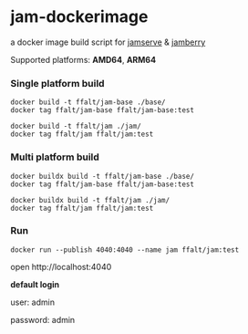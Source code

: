 # jam-dockerimage
a docker image build script for [jamserve](https://github.com/ffalt/jamserve) & [jamberry](https://github.com/ffalt/jamberry)

Supported platforms: **AMD64**, **ARM64**

### Single platform build

```
docker build -t ffalt/jam-base ./base/
docker tag ffalt/jam-base ffalt/jam-base:test

docker build -t ffalt/jam ./jam/
docker tag ffalt/jam ffalt/jam:test
```

### Multi platform build

```
docker buildx build -t ffalt/jam-base ./base/
docker tag ffalt/jam-base ffalt/jam-base:test

docker buildx build -t ffalt/jam ./jam/
docker tag ffalt/jam ffalt/jam:test
```

### Run

```
docker run --publish 4040:4040 --name jam ffalt/jam:test
```

open http://localhost:4040

**default login**

user: admin

password: admin

